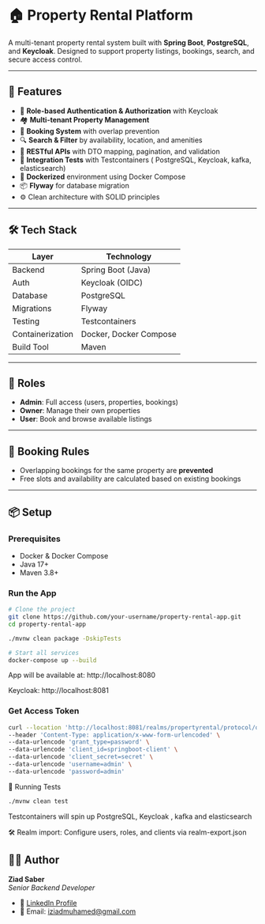 # 🏠 Property Rental Platform

A multi-tenant property rental system built with **Spring Boot**, **PostgreSQL**, and **Keycloak**. Designed to support property listings, bookings, search, and secure access control.

---

## 🚀 Features

- 🔐 **Role-based Authentication & Authorization** with Keycloak  
- 🏘️ **Multi-tenant Property Management**  
- 📅 **Booking System** with overlap prevention  
- 🔍 **Search & Filter** by availability, location, and amenities  
- 📄 **RESTful APIs** with DTO mapping, pagination, and validation  
- 🧪 **Integration Tests** with Testcontainers ( PostgreSQL, Keycloak, kafka, elasticsearch)  
- 🐳 **Dockerized** environment using Docker Compose  
- 📦 **Flyway** for database migration  
- ⚙️ Clean architecture with SOLID principles  

---

## 🛠️ Tech Stack

| Layer            | Technology                   |
|------------------|------------------------------|
| Backend          | Spring Boot (Java)           |
| Auth             | Keycloak (OIDC)              |
| Database         | PostgreSQL                   |
| Migrations       | Flyway                       |
| Testing          | Testcontainers               |
| Containerization | Docker, Docker Compose       |
| Build Tool       | Maven                        |

---

## 📌 Roles

- **Admin**: Full access (users, properties, bookings)  
- **Owner**: Manage their own properties  
- **User**: Book and browse available listings  

---

## 🔄 Booking Rules

- Overlapping bookings for the same property are **prevented**  
- Free slots and availability are calculated based on existing bookings  

---

## 📦 Setup

### Prerequisites
- Docker & Docker Compose  
- Java 17+  
- Maven 3.8+  

### Run the App

```bash
# Clone the project
git clone https://github.com/your-username/property-rental-app.git
cd property-rental-app

./mvnw clean package -DskipTests

# Start all services
docker-compose up --build
```
App will be available at: http://localhost:8080

Keycloak: http://localhost:8081 

### Get Access Token
```bash
curl --location 'http://localhost:8081/realms/propertyrental/protocol/openid-connect/token' \
--header 'Content-Type: application/x-www-form-urlencoded' \
--data-urlencode 'grant_type=password' \
--data-urlencode 'client_id=springboot-client' \
--data-urlencode 'client_secret=secret' \
--data-urlencode 'username=admin' \
--data-urlencode 'password=admin'
```
🧪 Running Tests
```bash
./mvnw clean test
```
Testcontainers will spin up PostgreSQL, Keycloak , kafka and elasticsearch


🛠 Realm import: Configure users, roles, and clients via realm-export.json

## 👨‍💻 Author

**Ziad Saber**  
_Senior Backend Developer_

- 🔗 [LinkedIn Profile](https://linkedin.com/in/ziad-saber-a85a6a122)  
- 📧 Email: [iziadmuhamed@gmail.com](mailto:iziadmuhamed@gmail.com)
